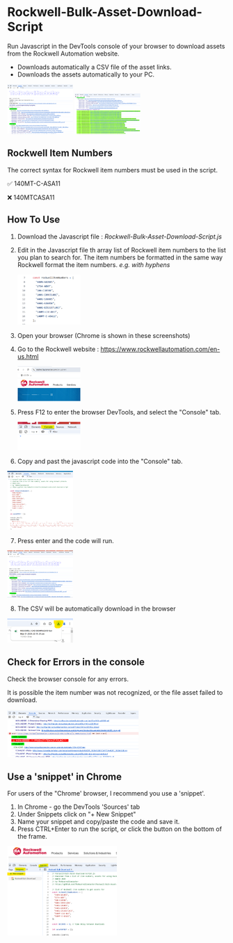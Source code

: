 # Rockwell-Bulk-Asset-Download-Script

Run Javascript in the DevTools console of your browser to download assets from the Rockwell Automation website.

- Downloads automatically a CSV file of the asset links.
- Downloads the assets automatically to your PC.

<img src="/screenshots/Rockwell-Javascript-Chrome-2.png" alt="Rockwell javascript bulk download" width="30%" height="30%">
<img src="/screenshots/Rockwell-Javascript-Chrome-3.png" alt="Rockwell javascript bulk download" width="30%" height="30%">

## Rockwell Item Numbers

The correct syntax for Rockwell item numbers must be used in the script.

✅ 140MT-C-ASA11

❌ 140MTCASA11


## How To Use

1. Download the Javascript file : _Rockwell-Bulk-Asset-Download-Script.js_
2. Edit in the Javascript file th array list of Rockwell item numbers to the list you plan to search for. The item numbers be formatted in the same way Rockwell format the item numbers. _e.g. with hyphens_
   
   <img src="/screenshots/Rockwell-Javascript-1.png" alt="Rockwell javascript bulk download" width="30%" height="30%">
3. Open your browser (Chrome is shown in these screenshots)
4. Go to the Rockwell website : https://www.rockwellautomation.com/en-us.html

   <img src="/screenshots/Rockwell-Javascript-2.png" alt="Rockwell javascript bulk download" width="30%" height="30%">
5. Press F12 to enter the browser DevTools, and select the "Console" tab.
   
   <img src="/screenshots/Rockwell-Javascript-3.png" alt="Rockwell javascript bulk download" width="30%" height="30%">
6. Copy and past the javascript code into the "Console" tab.
   
<img src="/screenshots/Rockwell-Javascript-4.png" alt="Rockwell javascript bulk download" width="30%" height="30%">

7. Press enter and the code will run.
<img src="/screenshots/Rockwell-Javascript-5.png" alt="Rockwell javascript bulk download" width="30%" height="30%">

8. The CSV will be automatically download in the browser
<img src="/screenshots/Rockwell-Javascript-6.png" alt="Rockwell javascript bulk download" width="30%" height="30%">

## Check for Errors in the console
Check the browser console for any errors.

It is possible the item number was not recognized, or the file asset failed to download.

<img src="/screenshots/Rockwell-Javascript-Chrome-4.png" alt="Rockwell javascript bulk download" width="60%" height="60%">

## Use a 'snippet' in Chrome
For users of the "Chrome' browser, I recommend you use a 'snippet'.

1. In Chrome - go the DevTools 'Sources' tab
2. Under Snippets click on "+ New Snippet"
3. Name your snippet and copy/paste the code and save it.
4. Press CTRL+Enter to run the script, or click the button on the bottom of the frame.

<img src="/screenshots/Rockwell-Javascript-Chrome-1.png" alt="Rockwell javascript bulk download" width="50%" height="50%">






